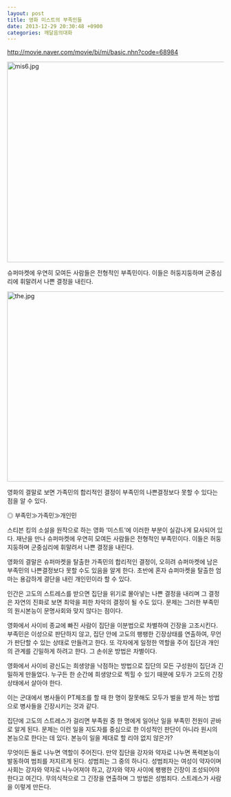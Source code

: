 ```yaml
---
layout: post
title: 영화 미스트의 부족민들
date: 2013-12-29 20:30:48 +0900
categories: 깨달음의대화
---
```

[](http://movie.naver.com/movie/bi/mi/basic.nhn?code=68984)

[](http://movie.naver.com/movie/bi/mi/basic.nhn?code=68984)<http://movie.naver.com/movie/bi/mi/basic.nhn?code=68984>

  


<img src="assets/attach/images/198/703/427/mis6.jpg" alt="mis6.jpg" width="700" height="467" />  


  


슈퍼마켓에 우연히 모여든 사람들은 전형적인 부족민이다. 이들은 허둥지둥하며 군중심리에 휘말려서 나쁜 결정을 내린다.

  


<img src="assets/attach/images/198/703/427/the.jpg" alt="the.jpg" width="666" height="443" />

  


영화의 결말로 보면 가족민의 합리적인 결정이 부족민의 나쁜결정보다 못할 수 있다는 점을 알 수 있다.

  


  


  


[](http://movie.naver.com/movie/bi/mi/basic.nhn?code=68984) 

◎ 부족민≫가족민≫개인민 

  


스티븐 킹의 소설을 원작으로 하는 영화 ‘미스트’에 이러한 부분이 실감나게 묘사되어 있다. 재난을 만나 슈퍼마켓에 우연히 모여든 사람들은 전형적인 부족민이다. 이들은 허둥지둥하며 군중심리에 휘말려서 나쁜 결정을 내린다. 

  


영화의 결말은 슈퍼마켓을 탈출한 가족민의 합리적인 결정이, 오히려 슈퍼마켓에 남은 부족민의 나쁜결정보다 못할 수도 있음을 알게 한다. 초반에 혼자 슈퍼마켓을 탈출한 엄마는 용감하게 결단을 내린 개인민이라 할 수 있다. 

  


인간은 고도의 스트레스를 받으면 집단을 위기로 몰아넣는 나쁜 결정을 내리며 그 결정은 자연의 진화로 보면 최악을 피한 차악의 결정이 될 수도 있다. 문제는 그러한 부족민의 원시본능이 문명사회와 맞지 않다는 점이다. 

  


영화에서 사이비 종교에 빠진 사람이 집단을 이분법으로 차별하여 긴장을 고조시킨다. 부족민은 이성으로 판단하지 않고, 집단 안에 고도의 팽팽한 긴장상태를 연출하여, 무언가 판단할 수 있는 상태로 만들려고 한다. 또 각자에게 일정한 역할을 주어 집단과 개인의 관계를 긴밀하게 하려고 한다. 그 손쉬운 방법은 차별이다. 

  


영화에서 사이비 광신도는 희생양을 낙점하는 방법으로 집단의 모든 구성원이 집단과 긴밀하게 만들었다. 누구든 한 순간에 희생양으로 찍힐 수 있기 때문에 모두가 고도의 긴장상태에서 살아야 한다. 

  


이는 군대에서 병사들이 PT체조를 할 때 한 명이 잘못해도 모두가 벌을 받게 하는 방법으로 병사들을 긴장시키는 것과 같다. 

  


집단에 고도의 스트레스가 걸리면 부족원 중 한 명에게 일어난 일을 부족민 전원이 곧바로 알게 된다. 문제는 이런 일을 지도자를 중심으로 한 이성적인 판단이 아니라 원시의 본능으로 한다는 데 있다. 본능이 일을 제대로 할 리야 없지 않은가?

  


무엇이든 둘로 나누면 역할이 주어진다. 만약 집단을 강자와 약자로 나누면 폭력본능이 발동하여 범죄를 저지르게 된다. 성범죄는 그 중의 하나다. 성범죄자는 여성이 약자이며 사회는 강자와 약자로 나누어져야 하고, 강자와 약자 사이에 팽팽한 긴장이 조성되어야 한다고 여긴다. 무의식적으로 그 긴장을 연출하며 그 방법은 성범죄다. 스트레스가 사람을 이렇게 만든다.
